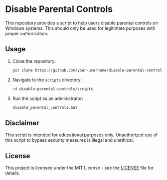 # Disable Parental Controls

This repository provides a script to help users disable parental controls on Windows systems. This should only be used for legitimate purposes with proper authorization.

## Usage

1. Clone the repository:
    ```bash
    git clone https://github.com/your-username/disable-parental-controls.git
    ```
2. Navigate to the `scripts` directory:
    ```bash
    cd disable-parental-controls/scripts
    ```
3. Run the script as an administrator:
    ```bash
    disable_parental_controls.bat
    ```

## Disclaimer

This script is intended for educational purposes only. Unauthorized use of this script to bypass security measures is illegal and unethical.

## License

This project is licensed under the MIT License - see the [LICENSE](LICENSE) file for details.
